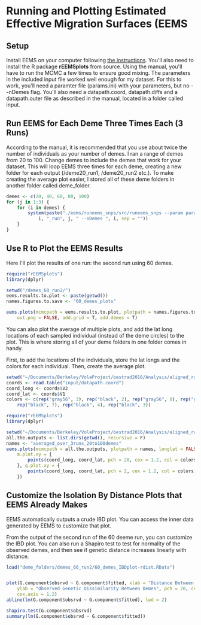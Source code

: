 Running and Plotting Estimated Effective Migration Surfaces (EEMS
================

Setup
-----

Install EEMS on your computer following [the instructions](https://github.com/dipetkov/eems). You'll also need to install the R package **rEEMSplots** from source. Using the manual, you'll have to run the MCMC a few times to ensure good mixing. The parameters in the included input file worked well enough for my dataset. For this to work, you'll need a paramter file (params.ini) with your parameters, but no --nDemes flag. You'll also need a datapath.coord, datapath.diffs and a datapath.outer file as described in the manual, located in a folder called input.

Run EEMS for Each Deme Three Times Each (3 Runs)
------------------------------------------------

According to the manual, it is recommended that you use about twice the number of individuals as your number of demes. I ran a range of demes from 20 to 100. Change demes to include the demes that work for your dataset. This will loop EEMS three times for each deme, creating a new folder for each output (/deme20\_run1, /deme20\_run2 etc.). To make creating the average plot easier, I stored all of these deme folders in another folder called deme\_folder.

``` r
demes <- c(20, 40, 60, 80, 100)
for (j in 1:3) {
    for (i in demes) {
        system(paste("./eems/runeems_snps/src/runeems_snps --param params.ini --mcmcpath /demes_", 
            i, "_run", j, " --nDemes ", i, sep = ""))
    }
}
```

Use R to Plot the EEMS Results
------------------------------

Here I'll plot the results of one run: the second run using 60 demes.

``` r
require("rEEMSplots")
library(dplyr)

setwd("/demes_60_run2/")
eems.results.to.plot <- paste(getwd())
names.figures.to.save <- "60_demes_plots"

eems.plots(mcmcpath = eems.results.to.plot, plotpath = names.figures.to.save, longlat = FALSE, 
    out.png = FALSE, add.grid = T, add.demes = T)
```

You can also plot the average of multiple plots, and add the lat long locations of each sampled individual (instead of the deme circles) to the plot. This is where storing all of your deme folders in one folder comes in handy.

First, to add the locations of the individuals, store the lat longs and the colors for each individual. Then, create the average plot.

``` r
setwd("~/Documents/Berkeley/VoleProject/bestrad2016/Analysis/aligned_radtools_noclones/k90_outputs/EEMS/final_filter_corrected21GPS/")
coords <- read.table("input/datapath.coord")
coord_long <- coords$V2
coord_lat <- coords$V1
colors <- c(rep("gray56", 3), rep("black", 2), rep("gray56", 8), rep("gray56", 4), 
    rep("black", 7), rep("black", 4), rep("black", 3))

require("rEEMSplots")
library(dplyr)

setwd("~/Documents/Berkeley/VoleProject/bestrad2016/Analysis/aligned_radtools_noclones/k90_outputs/EEMS/final_filter_corrected21GPS/deme_folders/")
all.the.outputs <- list.dirs(getwd(), recursive = F)
names <- "averaged_over_3runs_20to100demes"
eems.plots(mcmcpath = all.the.outputs, plotpath = names, longlat = FALSE, out.png = FALSE, 
    m.plot.xy = {
        points(coord_long, coord_lat, pch = 20, cex = 1.2, col = colors)
    }, q.plot.xy = {
        points(coord_long, coord_lat, pch = 2, cex = 1.2, col = colors)
    })
```

Customize the Isolation By Distance Plots that EEMS Already Makes
-----------------------------------------------------------------

EEMS automatically outputs a crude IBD plot. You can access the inner data generated by EEMS to customize that plot.

From the output of the second run of the 60 deeme run, you can customize the IBD plot. You can also run a Shapiro test to test for normality of the observed demes, and then see if genetic distance increases linearly with distance.

``` r
load("deme_folders/demes_60_run2/60_demes_IBDplot-rdist.RData")


plot(G.component$obsrvd ~ G.component$fitted, xlab = "Distance Between Demes (km)", 
    ylab = "Observed Genetic Dissimilarity Between Demes", pch = 20, cex = 1.5, cex.lab = 1.2, 
    cex.axis = 1.2)
abline(lm(G.component$obsrvd ~ G.component$fitted), lwd = 2)

shapiro.test(G.component$obsrvd)
summary(lm(G.component$obsrvd ~ G.component$fitted))
```
